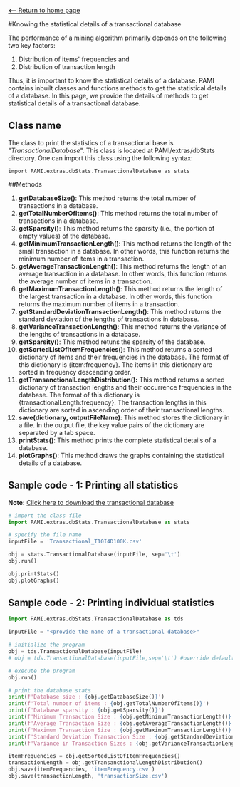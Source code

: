 [__<--__ Return to home page](index.html)

#Knowing the statistical details of a transactional database

The performance of a mining algorithm primarily depends on the following two key factors: 
1. Distribution of items' frequencies and 
1. Distribution of transaction length

Thus, it is important to know the statistical details of a database. PAMI contains inbuilt classes and functions methods to 
get the statistical details of a database.   In this page, we provide the details of methods to get statistical details of 
a transactional database. 

## Class name
The class to print the statistics of a transactional base is "_TransactionalDatabase_". This class is located at PAMI/extras/dbStats directory.
One can import this class using the following syntax: 

    import PAMI.extras.dbStats.TransactionalDatabase as stats

##Methods

1. __getDatabaseSize()__: This method returns the total number of transactions in a database.
2. __getTotalNumberOfItems()__:  This method returns the total number of transactions in a database.
3. __getSparsity()__: This method returns the sparsity (i.e., the portion of empty values) of the database.
4. __getMinimumTransactionLength()__: This method  returns the length of the small transaction in a database. In other words, this function returns the minimum number of items in a transaction.
5. __getAverageTransactionLength()__: This method  returns the length of an average transaction in a database. In other words, this function returns the average number of items in a transaction.
6. __getMaximumTransactionLength()__: This method returns the length of the largest transaction in a database. In other words, this function returns the maximum number of items in a transaction.
7. __getStandardDeviationTransactionLength()__: This method returns the standard deviation of the lengths of transactions in database.
8. __getVarianceTransactionLength()__: This method returns the variance of the lengths of transactions in a database.
9. __getSparsity()__: This method retuns the sparsity of the database.
10. __getSortedListOfItemFrequencies()__: This method returns a sorted dictionary of items and their frequencies in the database. The format of this dictionary is {item:frequency}. 
   The items in this dictionary are sorted in frequency descending order.
11. __getTransanctionalLengthDistribution():__ This method returns a sorted dictionary of transaction lengths and their occurrence frequencies in the database.  The format of this dictionary is {transactionalLength:frequency}.    The transaction lengths in this dictionary are sorted in ascending order of their transactional lengths.
12. __save(dictionary, outputFileName)__: This method stores the dictionary in a file. In the output file, the key value pairs of the dictionary are separated by a tab space.
13. __printStats()__: This method prints the complete statistical details of a database.
14. __plotGraphs()__: This method draws the graphs containing the statistical details of a database.

## Sample code  - 1: Printing all statistics

__Note:__ [Click here to download the transactional database](https://u-aizu.ac.jp/~udayrage/datasets/transactionalDatabases/Transactional_T10I4D100K.csv)

```Python
# import the class file
import PAMI.extras.dbStats.TransactionalDatabase as stats

# specify the file name
inputFile = 'Transactional_T10I4D100K.csv'

obj = stats.TransactionalDatabase(inputFile, sep='\t')
obj.run()

obj.printStats()
obj.plotGraphs()
```

## Sample code  - 2: Printing individual statistics

```Python
import PAMI.extras.dbStats.TransactionalDatabase as tds

inputFile = "<provide the name of a transactional database>"

# initialize the program
obj = tds.TransactionalDatabase(inputFile)
# obj = tds.TransactionalDatabase(inputFile,sep='\t') #override default tab seperator

# execute the program
obj.run()

# print the database stats
print(f'Database size : {obj.getDatabaseSize()}')
print(f'Total number of items : {obj.getTotalNumberOfItems()}')
print(f'Database sparsity : {obj.getSparsity()}')
print(f'Minimum Transaction Size : {obj.getMinimumTransactionLength()}')
print(f'Average Transaction Size : {obj.getAverageTransactionLength()}')
print(f'Maximum Transaction Size : {obj.getMaximumTransactionLength()}')
print(f'Standard Deviation Transaction Size : {obj.getStandardDeviationTransactionLength()}')
print(f'Variance in Transaction Sizes : {obj.getVarianceTransactionLength()}')

itemFrequencies = obj.getSortedListOfItemFrequencies()
transactionLength = obj.getTransanctionalLengthDistribution()
obj.save(itemFrequencies, 'itemFrequency.csv')
obj.save(transactionLength, 'transactionSize.csv')   
 ```